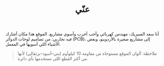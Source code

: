 ﻿---
title: "عنّي"
draft: false
---

أنا سعد المبيريك، مهندس كهربائي وأحب أجرب وأسوي مشاريع.
الموقع هذا مكان أشارك فيه تجاربي: من تصاميم لوحات الدوائر (PCB)، إلى مشاريع صغيرة بالأردوينو، وبعض الأشياء اللي أسويها في المعمل.

> ملاحظة: ألوان الموقع مستوحاة من مقاومة 10 كيلوأوم (بني–أسود–برتقالي) لأنها من أكثر القطع اللي نستخدمها بأي دائرة.
